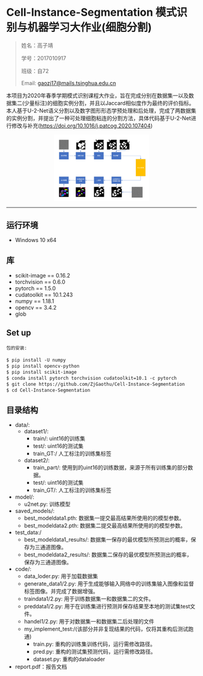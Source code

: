 # Cell-Instance-Segmentation 模式识别与机器学习大作业(细胞分割)
> 姓名：高子靖
>
> 学号：2017010917
>
> 班级：自72
>
> Email: gaozj17@mails.tsinghua.edu.cn

本项目为2020年春季学期模式识别课程大作业，旨在完成分别在数据集一以及数据集二(少量标注)的细胞实例分割，并且以Jaccard相似度作为最终的评价指标。本人基于U-2-Net语义分割以及数字图形形态学预处理和后处理，完成了两数据集的实例分割，并提出了一种可处理细胞粘连的分割方法，具体代码基于U-2-Net进行修改与补充(https://doi.org/10.1016/j.patcog.2020.107404)

<div align=center>
<img src = "inst/1-11.png" width = 50% height = 50%>
</div>  


-------
## 运行环境
- Windows 10 x64

## 库
- scikit-image == 0.16.2
- torchvision == 0.6.0
- pytorch == 1.5.0
- cudatoolkit == 10.1.243
- numpy == 1.18.1
- opencv == 3.4.2
- glob

## Set up  

```  
包的安装:
  
$ pip install -U numpy  
$ pip install opencv-python
$ pip install scikit-image
$ conda install pytorch torchvision cudatoolkit=10.1 -c pytorch
$ git clone https://github.com/ZjGaothu/Cell-Instance-Segmentation   
$ cd Cell-Instance-Segmentation 
```


## 目录结构
- data/:
    - dataset1/:
        - train/: uint16的训练集
        - test/: uint16的测试集
        - train_GT:/ 人工标注的训练集标签
    - dataset2/:
        - train_part/: 使用到的uint16的训练数据，来源于所有训练集的部分数据。
        - test/: uint16的测试集
        - train_GT/: 人工标注的训练集标签
- model/:
    - u2net.py: 训练模型
- saved_models/:
    - best_modeldata1.pth: 数据集一提交最高结果所使用的的模型参数。
    - best_modeldata2.pth: 数据集二提交最高结果所使用的的模型参数。
- test_data:/
    - best_modeldata1_results/: 数据集一保存的最优模型所预测出的概率，保存为三通道图像。
    - best_modeldata2_results/: 数据集二保存的最优模型所预测出的概率，保存为三通道图像。
- code/:
    - data_loder.py: 用于加载数据集
    - generate_data1/2.py: 用于生成能够输入网络中的训练集输入图像和监督标签图像。并完成了数据增强。
    - traindata1/2.py: 用于训练数据集一和数据集二的文件。
    - preddata1/2.py: 用于在训练集进行预测并保存结果至本地的测试集test文件。
    - handel1/2.py: 用于对数据集一和数据集二后处理的文件
    - my_implement_test:/(该部分并非复现结果的代码，仅将其重构后测试跑通)
        - train.py: 重构的训练集训练代码，运行需修改路径。
        - pred.py: 重构的测试集预测代码，运行需修改路径。
        - dataset.py: 重构的dataloader
- report.pdf：报告文档
